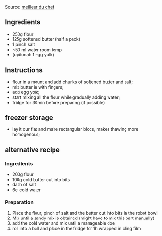 Source: [meilleur du chef](https://www.meilleurduchef.com/fr/recette/pate-brisee1.html)

## Ingredients

* 250g flour
* 125g softened butter (half a pack)
* 1 pinch salt
* ~50 ml water room temp
* (optional: 1 egg yolk)

## Instructions

* flour in a mount and add chunks of softened butter and salt;
* mix butter in with fingers;
* add egg yolk;
* start mixing all the flour while gradually adding water;
* fridge for 30min before preparing (if possible)

## freezer storage

* lay it our flat and make rectangular blocs, makes thawing more homogenous;



## alternative recipe

### Ingredients

* 200g flour 
* 100g cold butter cut into bits 
* dash of salt 
* 6cl cold water 

### Preparation

1. Place the flour, pinch of salt and the butter cut into bits in the robot bowl 
2. Mix until a sandy mix is obtained (might have to mix this part manually) 
3. add the cold water and mix until a manageable doe 
4. roll into a ball and place in the fridge for 1h wrapped in cling film 
